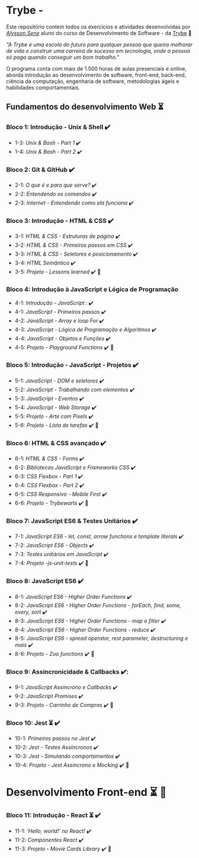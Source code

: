 # Trybe - 

Este repositório contem todos os exercícios e atividades desenvolvidas por _[Alysson Sene](https://www.linkedin.com/in/AlyssonSene/)_ aluno do curso de Desenvolvimento de Software - da [Trybe](https://www.betrybe.com/) :rocket:

_"A Trybe é uma escola do futuro para qualquer pessoa que queira melhorar de vida e construir uma carreira de sucesso em tecnologia, onde a pessoa só paga quando conseguir um bom trabalho."_

O programa conta com mais de 1.500 horas de aulas presenciais e online, aborda introdução ao desenvolvimento de software, front-end, back-end, ciência da computação, engenharia de software, metodologias ágeis e habilidades comportamentais.

## Fundamentos do desenvolvimento Web :hourglass_flowing_sand:

### Bloco 1: Introdução - Unix & Shell :heavy_check_mark:

-  1-3: _Unix & Bash - Part 1_ :heavy_check_mark: 
-  1-4: _Unix & Bash - Part 2_ :heavy_check_mark:

### Bloco 2: Git & GitHub :heavy_check_mark:

-  2-1: _O que é e para que serve?_ :heavy_check_mark:  
-  2-2: _Entendendo os comandos_ :heavy_check_mark:
-  2-3: _Internet - Entendendo como ela funciona_ :heavy_check_mark: 

### Bloco 3: Introdução - HTML & CSS :heavy_check_mark:

-  3-1: _HTML & CSS - Estruturas de página_ :heavy_check_mark:
-  3-2: _HTML & CSS - Primeiros passos em CSS_ :heavy_check_mark:
-  3-3: _HTML & CSS - Seletores e posicionamento_ :heavy_check_mark:
-  3-4: _HTML Semântico_ :heavy_check_mark:
-  3-5: _Projeto - Lessons learned_ :heavy_check_mark: :rocket:

### Bloco 4:  Introdução à JavaScript e Lógica de Programação 

- 4-1: _Introdução - JavaScript_ : :heavy_check_mark:
- 4-1: _JavaScript - Primeiros passos_ :heavy_check_mark:
- 4-2: _JavaScript - Array e loop For_ :heavy_check_mark:
- 4-3: _JavaScript - Lógica de Programação e Algoritmos_ :heavy_check_mark:
- 4-4: _JavaScript - Objetos e Funções_ :heavy_check_mark:
- 4-5: _Projeto - Playground Functions_ :heavy_check_mark: :rocket:

### Bloco 5: Introdução - JavaScript - Projetos :heavy_check_mark:

-  5-1: _JavaScript - DOM e seletores_ :heavy_check_mark:
-  5-2: _JavaScript - Trabalhando com elementos_ :heavy_check_mark:
-  5-3: _JavaScript - Eventos_ :heavy_check_mark:
-  5-4: _JavaScript - Web Storage_ :heavy_check_mark:
-  5-5: _Projeto - Arte com Pixels_ :heavy_check_mark:
-  5-6: _Projeto - Lista de tarefas_ :heavy_check_mark: :rocket:

### Bloco 6: HTML & CSS avançado :heavy_check_mark:

- 6-1: _HTML & CSS - Forms_ :heavy_check_mark:
- 6-2: _Bibliotecas JavaScript e Frameworks CSS_ :heavy_check_mark:
- 6-3: _CSS Flexbox - Part 1_ :heavy_check_mark:
- 6-4: _CSS Flexbox - Part 2_ :heavy_check_mark:
- 6-5: _CSS Responsivo - Mobile First_ :heavy_check_mark:
- 6-6: _Projeto - Trybewarts_ :heavy_check_mark: :rocket:

### Bloco 7: JavaScript ES6 & Testes Unitários :heavy_check_mark:

- 7-1: _JavaScript ES6 - let, const, arrow functions e template literals_ :heavy_check_mark:
- 7-2: _JavaScript ES6 - Objects_ :heavy_check_mark:
- 7-3: _Testes unitários em JavaScript_ :heavy_check_mark:
- 7-4: _Projeto -js-unit-tests_ :heavy_check_mark: :rocket: 

### Bloco 8: JavaScript ES6 :heavy_check_mark:

- 8-1: _JavaScript ES6 - Higher Order Functions_ :heavy_check_mark:
- 8-2: _JavaScript ES6 - Higher Order Functions - forEach, find, some, every, sort_ :heavy_check_mark:
- 8-3: _JavaScript ES6 - Higher Order Functions - map e filter_ :heavy_check_mark:
- 8-4: _JavaScript ES6 - Higher Order Functions - reduce_ :heavy_check_mark:
- 8-5: _JavaScript ES6 - spread operator, rest parameter, destructuring e mais_ :heavy_check_mark:
- 8-6: _Projeto - Zoo functions_ :heavy_check_mark: :rocket:

### Bloco 9: Assincronicidade & Callbacks :heavy_check_mark::

- 9-1: _JavaScript Assíncrono e Callbacks_ :heavy_check_mark:
- 9-2: _JavaScript Promises_ :heavy_check_mark:
- 9-3: _Projeto - Carrinho de Compras_ :heavy_check_mark: :rocket:

### Bloco 10: Jest :hourglass_flowing_sand: :heavy_check_mark:

- 10-1: _Primeiros passos no Jest_ :heavy_check_mark:
- 10-2: _Jest - Testes Assíncronos_ :heavy_check_mark:
- 10-3: _Jest - Simulando comportamentos_ :heavy_check_mark:
- 10-4: _Projeto - Jest Assíncrono e Mocking_ :heavy_check_mark: :rocket:

# Desenvolvimento Front-end :hourglass_flowing_sand: :rocket:

### Bloco 11: Introdução - React :hourglass_flowing_sand: :heavy_check_mark:

- 11-1: _'Hello, world!' no React!_ :heavy_check_mark:
- 11-2: _Componentes React_ :heavy_check_mark:
- 11-3: _Projeto - Movie Cards Library_ :heavy_check_mark: :rocket:
